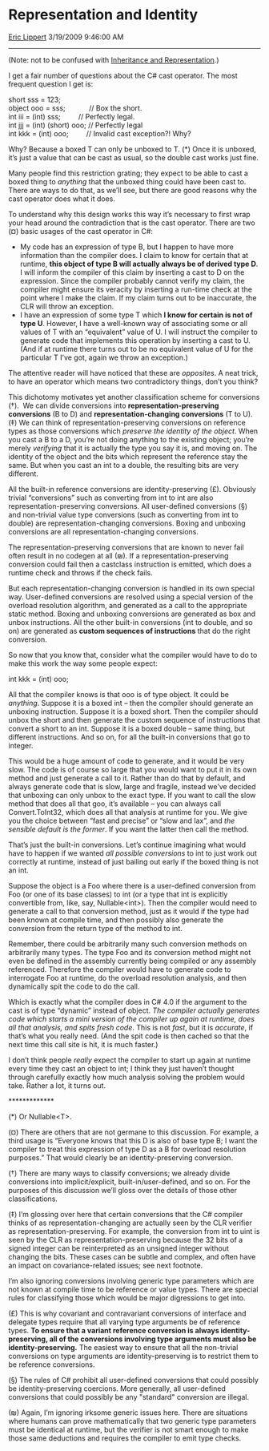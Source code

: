 <div id="page">

# Representation and Identity

[Eric Lippert](https://social.msdn.microsoft.com/profile/Eric%20Lippert) 3/19/2009 9:46:00 AM

-----

<div id="content">

<div class="mine">

(Note: not to be confused with [Inheritance and Representation](http://blogs.msdn.com/b/ericlippert/archive/2011/09/19/inheritance-and-representation.aspx).)

I get a fair number of questions about the C\# cast operator. The most frequent question I get is:

<span class="code">short sss = 123;  
object ooo = sss;            // Box the short.  
int iii = (int) sss;         // Perfectly legal.  
int jjj = (int) (short) ooo; // Perfectly legal  
int kkk = (int) ooo;         // Invalid cast exception?\! Why?</span>

Why? Because a boxed T can only be unboxed to T. (\*) Once it is unboxed, it’s just a value that can be cast as usual, so the double cast works just fine.

Many people find this restriction grating; they expect to be able to cast a boxed thing to *anything* that the unboxed thing could have been cast to. There are ways to do that, as we’ll see, but there are good reasons why the cast operator does what it does.

To understand why this design works this way it’s necessary to first wrap your head around the contradiction that is the cast operator. There are two (¤) basic usages of the cast operator in C\#:

  - My code has an expression of type B, but I happen to have more information than the compiler does. I claim to know for certain that at runtime, **this object of type B will actually always be of derived type D**. I will inform the compiler of this claim by inserting a cast to D on the expression. Since the compiler probably cannot verify my claim, the compiler might ensure its veracity by inserting a run-time check at the point where I make the claim. If my claim turns out to be inaccurate, the CLR will throw an exception.
  - I have an expression of some type T which **I know for certain is not of type U**. However, I have a well-known way of associating some or all values of T with an “equivalent” value of U. I will instruct the compiler to generate code that implements this operation by inserting a cast to U. (And if at runtime there turns out to be no equivalent value of U for the particular T I’ve got, again we throw an exception.)

The attentive reader will have noticed that these are *opposites*. A neat trick, to have an operator which means two contradictory things, don’t you think?

This dichotomy motivates yet another classification scheme for conversions (†).  We can divide conversions into **representation-preserving conversions** (B to D) and **representation-changing conversions** (T to U). (‡) We can think of representation-preserving conversions on reference types as those conversions which *preserve the identity of the object*. When you cast a B to a D, you’re not doing anything to the existing object; you’re merely *verifying* that it is actually the type you say it is, and moving on. The identity of the object and the bits which represent the reference stay the same. But when you cast an int to a double, the resulting bits are very different.

All the built-in reference conversions are identity-preserving (£). Obviously trivial “conversions” such as converting from int to int are also representation-preserving conversions. All user-defined conversions (§) and non-trivial value type conversions (such as converting from int to double) are representation-changing conversions. Boxing and unboxing conversions are all representation-changing conversions.

The representation-preserving conversions that are known to never fail often result in no codegen at all (₪). If a representation-preserving conversion could fail then a castclass instruction is emitted, which does a runtime check and throws if the check fails.

But each representation-changing conversion is handled in its own special way. User-defined conversions are resolved using a special version of the overload resolution algorithm, and generated as a call to the appropriate static method. Boxing and unboxing conversions are generated as box and unbox instructions. All the other built-in conversions (int to double, and so on) are generated as **custom sequences of instructions** that do the right conversion.

So now that you know that, consider what the compiler would have to do to make this work the way some people expect:

int kkk = (int) ooo;

All that the compiler knows is that ooo is of type object. It could be *anything*. Suppose it is a boxed int – then the compiler should generate an unboxing instruction. Suppose it is a boxed short. Then the compiler should unbox the short and then generate the custom sequence of instructions that convert a short to an int. Suppose it is a boxed double – same thing, but different instructions. And so on, for all the built-in conversions that go to integer.

This would be a huge amount of code to generate, and it would be very slow. The code is of course so large that you would want to put it in its own method and just generate a call to it. Rather than do that by default, and always generate code that is slow, large and fragile, instead we’ve decided that unboxing can only unbox to the exact type. If you want to call the slow method that does all that goo, it’s available – you can always call Convert.ToInt32, which does all that analysis at runtime for you. We give you the choice between “fast and precise” or “slow and lax”, and *the sensible default is the former*. If you want the latter then call the method.

That’s just the built-in conversions. Let’s continue imagining what would have to happen if we wanted *all possible conversions* to int to just work out correctly at runtime, instead of just bailing out early if the boxed thing is not an int.

Suppose the object is a Foo where there is a user-defined conversion from Foo (or one of its base classes) to int (or a type that int is explicitly convertible from, like, say, Nullable\<int\>). Then the compiler would need to generate a call to that conversion method, just as it would if the type had been known at compile time, and then possibly also generate the conversion from the return type of the method to int.

Remember, there could be arbitrarily many such conversion methods on arbitrarily many types. The type Foo and its conversion method might not even be defined in the assembly currently being compiled or any assembly referenced. Therefore the compiler would have to generate code to interrogate Foo at runtime, do the overload resolution analysis, and then dynamically spit the code to do the call.

Which is exactly what the compiler does in C\# 4.0 if the argument to the cast is of type “dynamic” instead of object. *The compiler actually generates code which starts a mini version of the compiler up again at runtime, does all that analysis, and spits fresh code*. This is not *fast*, but it is *accurate*, if that’s what you really need. (And the spit code is then cached so that the next time this call site is hit, it is much faster.)

I don’t think people *really* expect the compiler to start up again at runtime every time they cast an object to int; I think they just haven’t thought through carefully exactly how much analysis solving the problem would take. Rather a lot, it turns out.

\*\*\*\*\*\*\*\*\*\*\*\*\*

(\*) Or Nullable\<T\>.

(¤) There are others that are not germane to this discussion. For example, a third usage is “Everyone knows that this D is also of base type B; I want the compiler to treat this expression of type D as a B for overload resolution purposes.” That would clearly be an identity-preserving conversion.

(†) There are many ways to classify conversions; we already divide conversions into implicit/explicit, built-in/user-defined, and so on. For the purposes of this discussion we’ll gloss over the details of those other classifications.

(‡) I’m glossing over here that certain conversions that the C\# compiler thinks of as representation-changing are actually seen by the CLR verifier as representation-preserving. For example, the conversion from int to uint is seen by the CLR as representation-preserving because the 32 bits of a signed integer can be reinterpreted as an unsigned integer without changing the bits. These cases can be subtle and complex, and often have an impact on covariance-related issues; see next footnote.

I’m also ignoring conversions involving generic type parameters which are not known at compile time to be reference or value types. There are special rules for classifying those which would be major digressions to get into.

(£) This is why covariant and contravariant conversions of interface and delegate types require that all varying type arguments be of reference types. **To ensure that a variant reference conversion is always identity-preserving, all of the conversions involving type arguments must also be identity-preserving.** The easiest way to ensure that all the non-trivial conversions on type arguments are identity-preserving is to restrict them to be reference conversions.

(§) The rules of C\# prohibit all user-defined conversions that could possibly be identity-preserving coercions. More generally, all user-defined conversions that could possibly be any "standard" conversion are illegal.

(₪) Again, I’m ignoring irksome generic issues here. There are situations where humans can prove mathematically that two generic type parameters must be identical at runtime, but the verifier is not smart enough to make those same deductions and requires the compiler to emit type checks.

</div>

</div>

</div>

